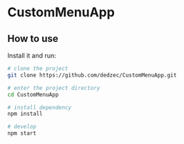 # CustomMenuApp

## How to use

Install it and run:

```sh
# clone the project
git clone https://github.com/dedzec/CustomMenuApp.git

# enter the project directory
cd CustomMenuApp

# install dependency
npm install

# develop
npm start
```
